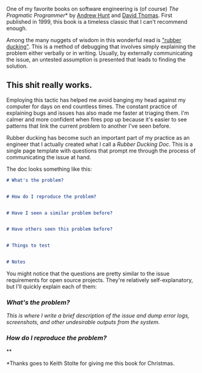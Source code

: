 One of my favorite books on software engineering is (of course) *The Pragmatic Programmer*\* by [Andrew Hunt](https://en.wikipedia.org/wiki/Andy_Hunt_(author) "Andy Hunt (author)") and [David Thomas](https://en.wikipedia.org/wiki/Dave_Thomas_(programmer) "Dave Thomas (programmer)"). First published in 1999, this book is a timeless classic that I can't recommend enough.

Among the many nuggets of wisdom in this wonderful read is ["rubber ducking"](https://en.wikipedia.org/wiki/Rubber_duck_debugging). This is a method of debugging that involves simply explaining the problem either verbally or in writing. Usually, by externally communicating the issue, an untested assumption is presented that leads to finding the solution.

## This shit really works.
Employing this tactic has helped me avoid banging my head against my computer for days on end countless times. The constant practice of explaining bugs and issues has also made me faster at triaging them. I'm calmer and more confident when fires pop up because it's easier to see patterns that link the current problem to another I've seen before. 

Rubber ducking has become such an important part of my practice as an engineer that I actually created what I call a *Rubber Ducking Doc*. This is a single page template with questions that prompt me through the process of communicating the issue at hand.

The doc looks something like this:

```markdown
# What's the problem?


# How do I reproduce the problem?


# Have I seen a similar problem before?


# Have others seen this problem before?


# Things to test


# Notes

```

You might notice that the questions are pretty similar to the issue requirements for open source projects. They're relatively self-explanatory, but I'll quickly explain each of them:

### *What's the problem?*
*This is where I write a brief description of the issue and dump error logs, screenshots, and other undesirable outputs from the system.*

### *How do I reproduce the problem?*
**



\*Thanks goes to Keith Stolte for giving me this book for Christmas. 